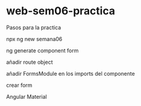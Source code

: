 # web-sem06-practica


Pasos para la practica

npx ng new semana06

ng generate component form

añadir route object

añadir FormsModule en los imports del componente

crear form

Angular Material


